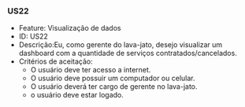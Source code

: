 ### US22

- Feature: Visualização de dados
- ID: US22
- Descrição:Eu, como gerente do lava-jato, desejo visualizar um dashboard com a quantidade de serviços contratados/cancelados.
- Critérios de aceitação:
  * O usuário deve ter acesso a internet.
  * O usuário deve possuir um computador ou celular.
  * O usuário deverá ter cargo de gerente no lava-jato.
  * o usuário deve estar logado. 